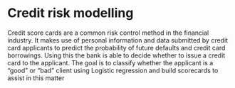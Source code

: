 # Credit risk modelling
 Credit score cards are a common risk control method in the financial industry. It makes use of personal information and data submitted by credit card applicants to predict the probability of future defaults and credit card borrowings. Using this the bank is able to decide whether to issue a credit card to the applicant. The goal is to classify whether the applicant is a “good” or “bad” client using Logistic regression and build scorecards to assist in this matter
